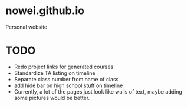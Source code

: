 # nowei.github.io
Personal website

# TODO
* Redo project links for generated courses
* Standardize TA listing on timeline
* Separate class number from name of class
* add hide bar on high school stuff on timeline
* Currently, a lot of the pages just look like walls of text, maybe adding some pictures would be better. 
